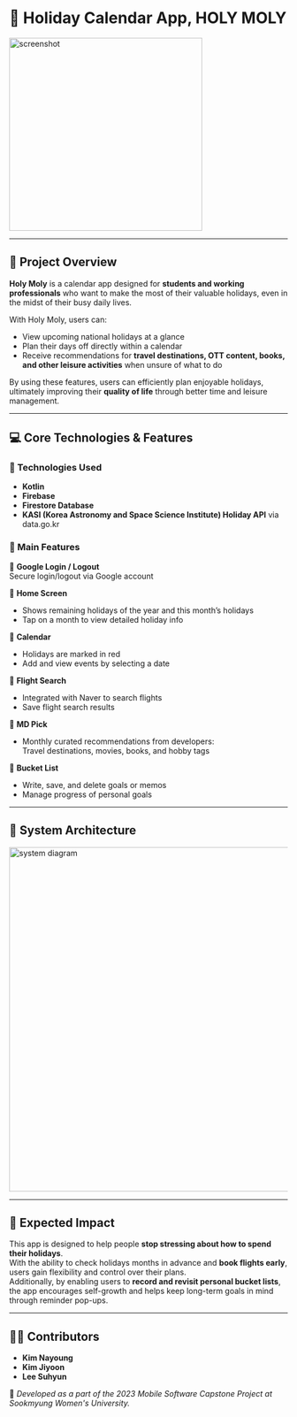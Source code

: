 # 📆 Holiday Calendar App, HOLY MOLY
<img width="349" alt="screenshot" src="https://github.com/nayoung16/HolyMoly_project/assets/102905115/60c30bff-8b2b-4f36-a087-6685cc7a1db1">

---

## 📌 Project Overview

**Holy Moly** is a calendar app designed for **students and working professionals** who want to make the most of their valuable holidays, even in the midst of their busy daily lives.

With Holy Moly, users can:
- View upcoming national holidays at a glance
- Plan their days off directly within a calendar
- Receive recommendations for **travel destinations, OTT content, books, and other leisure activities** when unsure of what to do

By using these features, users can efficiently plan enjoyable holidays, ultimately improving their **quality of life** through better time and leisure management.

---

## 💻 Core Technologies & Features

### 🔧 Technologies Used
- **Kotlin**
- **Firebase**
- **Firestore Database**
- **KASI (Korea Astronomy and Space Science Institute) Holiday API** via data.go.kr

### 🌟 Main Features

💟 **Google Login / Logout**  
Secure login/logout via Google account

💟 **Home Screen**  
- Shows remaining holidays of the year and this month’s holidays  
- Tap on a month to view detailed holiday info

💟 **Calendar**  
- Holidays are marked in red  
- Add and view events by selecting a date

💟 **Flight Search**  
- Integrated with Naver to search flights  
- Save flight search results

💟 **MD Pick**  
- Monthly curated recommendations from developers:  
  Travel destinations, movies, books, and hobby tags

💟 **Bucket List**  
- Write, save, and delete goals or memos  
- Manage progress of personal goals

---

## 🧩 System Architecture
<img width="623" alt="system diagram" src="https://github.com/nayoung16/HolyMoly_project/assets/102905115/6bf10a41-ce18-47a6-8950-234695b8af7f">

---

## 🌈 Expected Impact

This app is designed to help people **stop stressing about how to spend their holidays**.  
With the ability to check holidays months in advance and **book flights early**, users gain flexibility and control over their plans.  
Additionally, by enabling users to **record and revisit personal bucket lists**, the app encourages self-growth and helps keep long-term goals in mind through reminder pop-ups.

---

## 🧑‍💻 Contributors

- **Kim Nayoung**  
- **Kim Jiyoon**  
- **Lee Suhyun**

📍 *Developed as a part of the 2023 Mobile Software Capstone Project at Sookmyung Women's University.*
